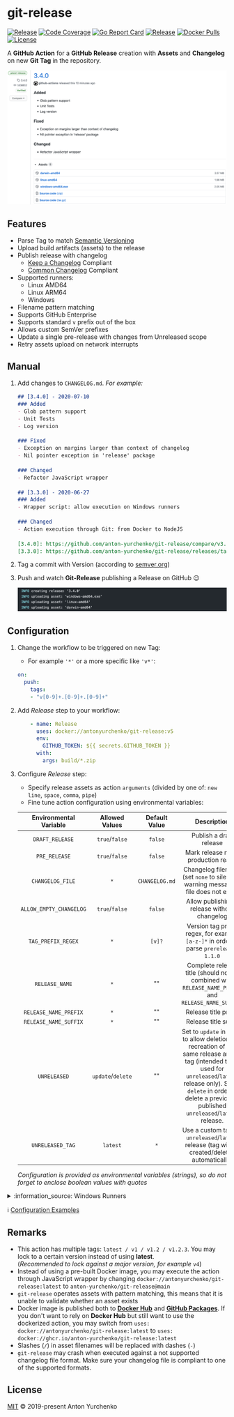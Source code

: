 # git-release

[![Release](https://img.shields.io/github/v/release/anton-yurchenko/git-release)](https://github.com/anton-yurchenko/git-release/releases/latest)
[![Code Coverage](https://codecov.io/gh/anton-yurchenko/git-release/branch/main/graph/badge.svg)](https://codecov.io/gh/anton-yurchenko/git-release)
[![Go Report Card](https://goreportcard.com/badge/github.com/anton-yurchenko/git-release)](https://goreportcard.com/report/github.com/anton-yurchenko/git-release)
[![Release](https://github.com/anton-yurchenko/git-release/actions/workflows/release.yml/badge.svg)](https://github.com/anton-yurchenko/git-release/actions/workflows/release.yml)
[![Docker Pulls](https://img.shields.io/docker/pulls/antonyurchenko/git-release)](https://hub.docker.com/r/antonyurchenko/git-release)
[![License](https://img.shields.io/github/license/anton-yurchenko/git-release)](LICENSE.md)

A **GitHub Action** for a **GitHub Release** creation with **Assets** and **Changelog** on new **Git Tag** in the repository.  

![PIC](docs/images/release.png)

## Features

- Parse Tag to match [Semantic Versioning](https://semver.org/)
- Upload build artifacts (assets) to the release
- Publish release with changelog
  - [Keep a Changelog](https://keepachangelog.com/) Compliant
  - [Common Changelog](https://common-changelog.org) Compliant
- Supported runners:
  - Linux AMD64
  - Linux ARM64
  - Windows
- Filename pattern matching
- Supports GitHub Enterprise
- Supports standard `v` prefix out of the box
- Allows custom SemVer prefixes
- Update a single pre-release with changes from Unreleased scope
- Retry assets upload on network interrupts

## Manual

1. Add changes to `CHANGELOG.md`. *For example:*

    ```markdown
    ## [3.4.0] - 2020-07-10
    ### Added
    - Glob pattern support
    - Unit Tests
    - Log version
    
    ### Fixed
    - Exception on margins larger than context of changelog
    - Nil pointer exception in 'release' package
    
    ### Changed
    - Refactor JavaScript wrapper
    
    ## [3.3.0] - 2020-06-27
    ### Added
    - Wrapper script: allow execution on Windows runners
    
    ### Changed
    - Action execution through Git: from Docker to NodeJS
    
    [3.4.0]: https://github.com/anton-yurchenko/git-release/compare/v3.3.0...v3.4.0
    [3.3.0]: https://github.com/anton-yurchenko/git-release/releases/tag/v3.3.0
    ```

2. Tag a commit with Version (according to [semver.org](https://semver.org/ "Semantic Versioning"))
3. Push and watch **Git-Release** publishing a Release on GitHub :wink:

    ![PIC](docs/images/log.png)

## Configuration

1. Change the workflow to be triggered on new Tag:

    - For example `'*'` or a more specific like `'v*'`:

    ```yaml
    on:
      push:
        tags:
        - "v[0-9]+.[0-9]+.[0-9]+"
    ```

2. Add *Release* step to your workflow:

    ```yaml
        - name: Release
          uses: docker://antonyurchenko/git-release:v5
          env:
            GITHUB_TOKEN: ${{ secrets.GITHUB_TOKEN }}
          with:
            args: build/*.zip
    ```

3. Configure *Release* step:

    - Specify release assets as action `arguments` (divided by one of: `new line`, `space`, `comma`, `pipe`)
    - Fine tune action configuration using environmental variables:

    | Environmental Variable  | Allowed Values | Default Value  | Description                                                                                                                |
    |:-----------------------:|:--------------:|:-----------------:|:--------------------------------------------------------------------------------------------------------------------------:|
    | `DRAFT_RELEASE`         | `true`/`false`    | `false`           | Publish a draft release                                                                                                    |
    | `PRE_RELEASE`           | `true`/`false`    | `false`           | Mark release non-production ready                                                                                          |
    | `CHANGELOG_FILE`        | `*`               | `CHANGELOG.md`    | Changelog filename (set `none` to silence a warning message if file does not exist)                                        |
    | `ALLOW_EMPTY_CHANGELOG` | `true`/`false`    | `false`           | Allow publishing a release without changelog                                                                               |
    | `TAG_PREFIX_REGEX`      | `*`               | `[v]?`            | Version tag prefix regex, for example `[a-z-]*` in order to parse `prerelease-1.1.0`                                       |
    | `RELEASE_NAME`          | `*`               | ""                | Complete release title (should not be combined with `RELEASE_NAME_PREFIX` and `RELEASE_NAME_SUFFIX`)                       |
    | `RELEASE_NAME_PREFIX`   | `*`               | ""                | Release title prefix                                                                                                       |
    | `RELEASE_NAME_SUFFIX`   | `*`               | ""                | Release title suffix                                                                                                       |
    | `UNRELEASED`            | `update`/`delete` | ""                | Set to `update` in order to allow deletion and recreation of the same release and its tag (intended to be used for `unreleased`/`latest` release only). Set to `delete` in order to delete a previously published `unreleased`/`latest` release.                                                                                     |
    | `UNRELEASED_TAG`        | `latest`       | `*`               | Use a custom tag for `unreleased`/`latest` release (tag will be created/deleted automatically)                             |

    *Configuration is provided as environmental variables (strings), so do not forget to enclose boolean values with quotes*

<details><summary>:information_source: Windows Runners</summary>

Execute **git-release** through JavaScrip Wrapper on Windows Runners.

```yaml
    - name: Release
      uses: anton-yurchenko/git-release@main
      env:
        GITHUB_TOKEN: ${{ secrets.GITHUB_TOKEN }}
      with:
        args: |
            build\\darwin-amd64.zip
            build\\linux-amd64.zip
            build\\windows-amd64.zip
```

</details>

:information_source: [Configuration Examples](docs/example.md#examples)

## Remarks

- This action has multiple tags: `latest / v1 / v1.2 / v1.2.3`. You may lock to a certain version instead of using **latest**.  
(*Recommended to lock against a major version, for example* `v4`)
- Instead of using a pre-built Docker image, you may execute the action through JavaScript wrapper by changing `docker://antonyurchenko/git-release:latest` to `anton-yurchenko/git-release@main`
- `git-release` operates assets with pattern matching, this means that it is unable to validate whether an asset exists
- Docker image is published both to [**Docker Hub**](https://hub.docker.com/r/antonyurchenko/git-release) and [**GitHub Packages**](https://github.com/anton-yurchenko/git-release/packages). If you don't want to rely on **Docker Hub** but still want to use the dockerized action, you may switch from `uses: docker://antonyurchenko/git-release:latest` to `uses: docker://ghcr.io/anton-yurchenko/git-release:latest`
- Slashes (`/`) in asset filenames will be replaced with dashes (`-`)
- `git-release` may crash when executed against a not supported changelog file format. Make sure your changelog file is compliant to one of the supported formats.

## License

[MIT](LICENSE.md) © 2019-present Anton Yurchenko

